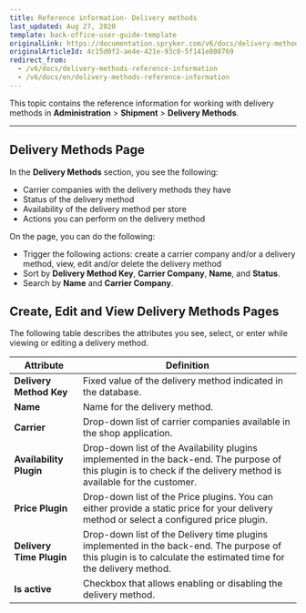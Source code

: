 ```yaml
---
title: Reference information- Delivery methods
last_updated: Aug 27, 2020
template: back-office-user-guide-template
originalLink: https://documentation.spryker.com/v6/docs/delivery-methods-reference-information
originalArticleId: 4c15d0f2-ae4e-421e-93c0-5f141e808769
redirect_from:
  - /v6/docs/delivery-methods-reference-information
  - /v6/docs/en/delivery-methods-reference-information
---
```


This topic contains the reference information for working with delivery methods in **Administration** > **Shipment** > **Delivery Methods**.
***
## Delivery Methods Page
In the **Delivery Methods** section, you see the following:

* Carrier companies with the delivery methods they have
* Status of the delivery method
* Availability of the delivery method per store
* Actions you can perform on the delivery method

On the page, you can do the following:

* Trigger the following actions: create a carrier company and/or a delivery method, view, edit and/or delete the delivery method
* Sort by **Delivery Method Key**, **Carrier Company**, **Name**, and **Status**.
* Search by **Name** and **Carrier Company**.

## Create, Edit and View Delivery Methods Pages
The following table describes the attributes you see, select, or enter while viewing or editing a delivery method.

| Attribute | Definition |
| --- | --- |
| **Delivery Method Key** | Fixed value of the delivery method indicated in the database. |
| **Name** | Name for the delivery method. |
| **Carrier** | Drop-down list of carrier companies available in the shop application. |
| **Availability Plugin** | Drop-down list of the Availability plugins implemented in the back-end. The purpose of this plugin is to check if the delivery method is available for the customer. |
| **Price Plugin** | Drop-down list of the Price plugins. You can either provide a static price for your delivery method or select a configured price plugin. |
| **Delivery Time Plugin** | Drop-down list of the Delivery time plugins implemented in the back-end. The purpose of this plugin is to calculate the estimated time for the delivery method. |
| **Is active** | Checkbox that allows enabling or disabling the delivery method. |
